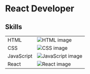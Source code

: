 # React Developer

## Skills
|||
| ------------ | ------------------------------------ |
| HTML         | ![HTML image](https://cdn-icons-png.flaticon.com/64/136/136528.png) |
| CSS          | ![CSS image](https://cdn-icons-png.flaticon.com/64/136/136527.png) |
| JavaScript   | ![JavaScript image](https://cdn-icons-png.flaticon.com/64/136/136530.png) |
| React        | ![React image](https://cdn-icons-png.flaticon.com/64/1126/1126012.png) |
